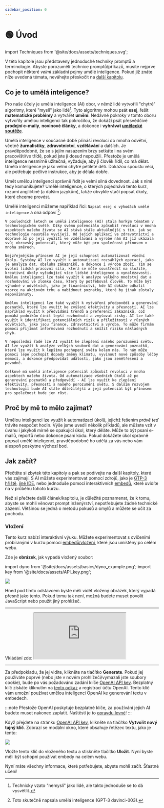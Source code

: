 ```yaml
---
sidebar_position: 0
---
```


# 🟢 Úvod

import Techniques from '@site/docs/assets/techniques.svg';

<div style={{textAlign: 'center'}}>
 <Techniques style={{width: "100%",height: "300px",verticalAlign: "top"}}/>
</div>


V této kapitole jsou představeny jednoduché techniky promptů a terminologie. Abyste porozuměli technice promptů/příkazů, musíte nejprve pochopit některé *velmi* základní pojmy umělé inteligence. Pokud již znáte níže uvedená témata, neváhejte přeskočit na [další kapitolu](/docs/basics/prompting).

## Co je to umělá inteligence?

Pro naše účely je umělá inteligence (AI) obor, v němž lidé vytvořili "chytré" algoritmy, které "myslí" jako lidé[^1]. Tyto algoritmy mohou psát **esej**, řešit **matematické problémy** a vytvářet **umění**. Nedávné pokroky v tomto oboru vytvořily umělou inteligenci tak pokročilou, že dokáží psát přesvědčivé **prodejní e-maily**, **novinové články**, a dokonce i **vyhrávat [umělecké soutěže](https://impakter.com/art-made-by-ai-wins-fine-arts-competition/)**.

Umělá inteligence v současné době přináší revoluci do mnoha odvětví, včetně **žurnalistiky**, **zdravotnictví**, **vzdělávání** a dalších. Je pravděpodobné, že se s jejím nasazením brzy setkáte i na svém pracovišti/ve třídě, pokud jste ji dosud nepoužili. Přestože je umělá inteligence nesmírně užitečná, vyžaduje, aby ji člověk řídil, co má dělat. Umělá inteligence je jako velmi chytré pětileté děti. Dokážou spoustu věcí, ale potřebuje pečlivé instrukce, aby je dělala dobře.

Umět umělou inteligenci správně řídit je velmi silná dovednost. Jak s nimi tedy komunikujete? Umělé inteligence, o kterých pojednává tento kurz, rozumí angličtině (a dalším jazykům), takže obvykle stačí popsat úkoly, které chceme provést. 

Umělé inteligenci můžeme například říci:
`Napsat esej o výhodách umělé inteligence` a ona odpoví [^2]:

```
V posledních letech se umělá inteligence (AI) stala horkým tématem v technologickém světě. Díky svému potenciálu způsobit revoluci v mnoha aspektech našeho života se AI stává stále aktuálnější s tím, jak se technologie neustále vyvíjejí. Od jejích aplikací ve zdravotnictví a dopravě až po její využití ve vzdělávání a výrobě nám AI již ukázala svůj obrovský potenciál, který může být pro společnost přínosem v mnoha směrech.

Nejzřejmějším přínosem AI je její schopnost automatizovat všední úkoly. Systémy AI lze využít k automatizaci rozsáhlých operací, jako je analýza dat, obsluha zákazníků, a dokonce i výroba zboží. Tím se uvolní lidská pracovní síla, která se může soustředit na složité, kreativní úkoly vyžadující více lidské inteligence a vynalézavosti. Umělou inteligenci lze také využít k analýze velkého množství dat a rozhodování ve zlomku času, který by potřeboval člověk. To může být výhodné v odvětvích, jako je finančnictví, kde AI dokáže odhalit vzorce na akciovém trhu a nabídnout poznatky, které by jinak zůstaly nepovšimnuty.

Umělou inteligenci lze také využít k vytváření předpovědí a generování poznatků, které lze využít ke zvýšení efektivity a přesnosti. AI lze například využít k předvídání trendů a preferencí zákazníků, což pomáhá podnikům činit lepší rozhodnutí a zvyšovat zisky. AI lze také využít k identifikaci potenciálních rizik a příležitostí v různých odvětvích, jako jsou finance, zdravotnictví a výroba. To může firmám pomoci přijímat informovaná rozhodnutí a snížit riziko nákladných chyb.

V neposlední řadě lze AI využít ke zlepšení našeho porozumění světu. AI lze využít k analýze velkých souborů dat a generování poznatků, které lze využít k lepšímu pochopení světa kolem nás. To nám může pomoci lépe pochopit dopady změny klimatu, vyvinout nové způsoby léčby nemocí, a dokonce předpovídat události, jako jsou zemětřesení a povodně.

Celkově má umělá inteligence potenciál způsobit revoluci v mnoha aspektech našeho života. Od automatizace všedních úkolů až po generování poznatků a předpovědí - AI lze využít ke zlepšení efektivity, přesnosti a našeho porozumění světu. S dalším rozvojem technologií bude AI stále důležitější a její potenciál být přínosem pro společnost bude jen růst.
```

## Proč by mě to mělo zajímat?

Umělou inteligenci lze využít k automatizaci úkolů, jejichž řešením *právě teď* trávíte nespočet hodin.
Výše jsme uvedli několik příkladů, ale můžete vzít v úvahu i jakýkoli mírně se opakující úkol, který děláte.
Může to být psaní e-mailů, reportů nebo dokonce psaní kódu. Pokud dokážete úkol správně popsat umělé inteligenci, pravděpodobně ho udělá za vás nebo vám alespoň poskytne výchozí bod. 

## Jak začít?

Přečtěte si zbytek této kapitoly a pak se podívejte na další kapitoly, které vás zajímají.
 S AI můžete experimentovat pomocí zdrojů, jako je [GTP-3 hřiště](https://beta.openai.com/playground), [jiné IDE](/Learn_Prompting_CAI/docs/category/prompt-engineering-ide), nebo jednoduše pomocí interaktivních [embedů](/Learn_Prompting_CAI/docs/basics/intro#vložení), které uvidíte na v průběhu tohoto kurzu.

Než si přečtete další článek/kapitolu, je důležité poznamenat, že k tomu, abyste se mohli věnovat prompt inženýrství, nepotřebujete žádné technické zázemí. Většinou se jedná o metodu pokusů a omylů a můžete se učit za pochodu.

### Vložení

Tento kurz nabízí interaktivní výuku. Můžete experimentovat s cvičeními probíranými v kurzu pomocí [embedů/vložení](https://embed.learnprompting.org/), které jsou umístěny po celém webu.

Zde je **obrázek**, jak vypadá vložený soubor:

import dyno from '@site/docs/assets/basics/dyno_example.png';
import key from '@site/docs/assets/API_key.png';

<div style={{textAlign: 'center'}}>
  <img src={dyno} style={{width: "750px"}} />
</div>

Hned pod tímto odstavcem byste měli vidět vložený obrázek, který vypadá přesně jako tento. Pokud tomu tak není, možná budete muset povolit JavaScript nebo použít jiný prohlížeč.

<hr/>
Vkládání zde:
<iframe
    src="https://embed.learnprompting.org/embed?config=eyJ0b3BQIjowLCJ0ZW1wZXJhdHVyZSI6MCwibWF4VG9rZW5zIjoyNTYsIm91dHB1dCI6IkNob2NvbGF0ZSwgVmFuaWxsYSwgU3RyYXdiZXJyeSwgTWludCBDaGlwLCBSb2NreSBSb2FkLCBDb29raWUgRG91Z2gsIEJ1dHRlciBQZWNhbiwgTmVhcG9saXRhbiwgQ29mZmVlLCBDb2NvbnV0IiwicHJvbXB0IjoiR2VuZXJhdGUgYSBjb21tYSBzZXBhcmF0ZWQgbGlzdCBvZiAxMCBpY2UgY3JlYW0gZmxhdm9yczoiLCJtb2RlbCI6InRleHQtZGF2aW5jaS0wMDMifQ%3D%3D"
    style={{width: "100%", height: "280px", border: "0", borderRadius: "4px", overflow: "hidden"}}
    sandbox="allow-forms allow-modals allow-popups allow-presentation allow-same-origin allow-scripts"
></iframe>
<hr/>

Za předpokladu, že jej vidíte, klikněte na tlačítko **Generate**. Pokud jej používáte poprvé (nebo jste v novém prohlížeči/vymazali jste soubory cookie), bude po vás požadováno zadání klíče [OpenAI API key](https://platform.openai.com/account/api-keys). Bezplatný klíč získáte kliknutím na [tento odkaz](https://platform.openai.com/account/api-keys) a registrací účtu OpenAI. Tento klíč vám umožní používat umělou inteligenci OpenAI ke generování textu v embedech. 

:::note
Přestože OpenAI poskytuje bezplatné klíče, za používání jejich AI budete muset nakonec zaplatit. Naštěstí je to [opravdu levné](https://openai.com/pricing)!
:::

Když přejdete na stránku [OpenAI API key](https://platform.openai.com/account/api-keys), klikněte na tlačítko **Vytvořit nový tajný klíč**. Zobrazí se modální okno, které obsahuje řetězec textu, jako je tento:

<div style={{textAlign: 'center'}}>
  <img src={key} style={{widtha: "750px"}} />
</div>

Vložte tento klíč do vloženého textu a stiskněte tlačítko **Uložit**. Nyní byste měli být schopni používat embedy na celém webu.

Nyní máte všechny informace, které potřebujete, abyste mohli začít. Šťastné učení!


[^1]: Technicky vzato "nemyslí" jako lidé, ale takto jednoduše se to dá vysvětlit.
[^2]: Toto skutečně napsala umělá inteligence (GPT-3 davinci-003).
